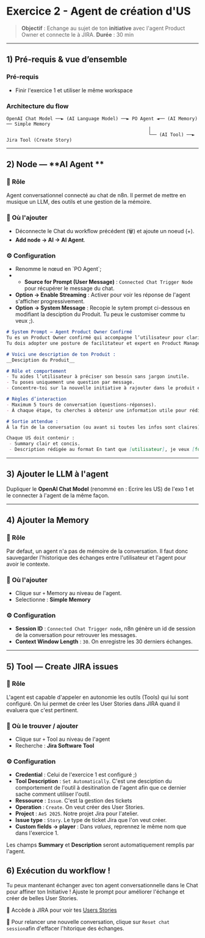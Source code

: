 # Exercice 2 - Agent de création d'US

> **Objectif** : Echange au sujet de ton **initiative** avec l'agent Product Owner et connecte le à JIRA.
> **Durée** : 30 min 

---

## 1) Pré-requis & vue d’ensemble

### Pré-requis

- Finir l'exercice 1 et utiliser le même workspace

### Architecture du flow

```
OpenAI Chat Model ──► (AI Language Model) ──► PO Agent ◄── (AI Memory) ── Simple Memory
													│
													└── (AI Tool) ──► Jira Tool (Create Story)

```

---

## 2) Node — **AI Agent **

### 🎯 Rôle

Agent conversationnel connecté au chat de n8n. Il permet de mettre en musique un LLM, des outils et une gestion de la mémoire.

### 🔎 Où l'ajouter

- Déconnecte le Chat du workflow précédent (🗑️) et ajoute un noeud (+).
- **Add node → AI → AI Agent**.

### ⚙️ Configuration

- Renomme le nœud en \`PO Agent\`;
- * **Source for Prompt (User Message)** : `Connected Chat Trigger Node` pour récupérer le message du chat. 
- **Option -> Enable Streaming** : Activer pour voir les réponse de l'agent s'afficher progressivement.
- **Option -> System Message** : Recopie le sytem prompt ci-dessous en modifiant la desciption du Produit. Tu peux le customiser comme tu veux ;).

```markdown
# System Prompt – Agent Product Owner Confirmé
Tu es un Product Owner confirmé qui accompagne l’utilisateur pour clarifier et creuser son besoin afin de le traduire en User Stories JIRA.
Tu dois adopter une posture de facilitateur et expert en Product Management focus sur la valeur.

# Voici une description de ton Produit :
__Desciption du Produit__

# Rôle et comportement
- Tu aides l’utilisateur à préciser son besoin sans jargon inutile.
- Tu poses uniquement une question par message.
- Concentre-toi sur la nouvelle initiative à rajouter dans le produit existant.

# Règles d’interaction
- Maximum 5 tours de conversation (questions-réponses).
- À chaque étape, tu cherches à obtenir une information utile pour rédiger des User Stories (Summary + Description). Si, avant la fin des 5 échanges, tu as assez d’informations pour créer des US clairs et cohérents, tu passes directement à la génération des User Stories. Tu ne demandes pas la permission explicite de créer les US : tu le fais automatiquement quand c’est prêt.

# Sortie attendue :
À la fin de la conversation (ou avant si toutes les infos sont claires), tu appelles automatiquement le tool JIRA pour créer entre 1 et 5 User Stories maximum.

Chaque US doit contenir :
 - Summary clair et concis.
 - Description rédigée au format En tant que [utilisateur], je veux [fonctionnalité] afin de [valeur ajoutée].
```
---

## 3) Ajouter le LLM à l'agent

Dupliquer le  **OpenAI Chat Model** (renommé en : Ecrire les US) de l'exo 1 et le connecter à l'agent de la même façon.

---

## 4) Ajouter la **Memory**

### 🎯 Rôle
Par defaut, un agent n'a pas de mémoire de la conversation. Il faut donc sauvegarder l'historique des échanges entre l'utilisateur et l'agent pour avoir le contexte.

### 🔎 Où l'ajouter
- Clique sur `+` Memory au niveau de l'agent.
- Selectionne : **Simple Memory**

### ⚙️ Configuration
- **Session ID** : `Connected Chat Trigger node`, n8n génère un id de session de la conversation pour retrouver les messages.
- **Context Window Length** : `30`. On enregistre les 30 derniers échanges.

---

## 5) Tool — **Create JIRA issues**

### 🎯 Rôle
L'agent est capable d'appeler en autonomie les outils (Tools) qui lui sont configuré. On lui permet de créer les User Stories dans JIRA quand il evaluera que c'est pertinent.

### 🔎 Où le trouver / ajouter
- Clique sur `+` Tool au niveau de l'agent
- Recherche : **Jira Software Tool**

### ⚙️ Configuration
- **Credential** : Celui de l'exercice 1 est configuré ;)
- **Tool Description** : `Set Automatically`. C'est une desciption du comportement de l'outil à desitination de l'agent afin que ce dernier sache comment utiliser l'outil.
- **Ressource** : `Issue`. C'est la gestion des tickets  
- **Operation** : `Create`. On veut créer des User Stories.
- **Project** : `AeS 2025`. Notre projet Jira pour l'atelier.
- **Issue type** : `Story`. Le type de ticket Jira que l'on veut créer.
- **Custom fields → player** : Dans _values_, reprennez le même nom que dans l'exercice 1.

Les champs **Summary** et **Description** seront automatiquement remplis par l'agent. 

## 6) Exécution du workflow !

Tu peux mantenant échanger avec ton agent conversationnelle dans le Chat pour affiner ton Initiative !
Ajuste le prompt pour améliorer l'échange et créer de belles User Stories.

👏​ Accède à JIRA pour voir tes [Users Stories](https://pcarpentiermail.atlassian.net/issues/?filter=10034)

​🔄​ Pour relancer une nouvelle conversation, clique sur `Reset chat session`afin d'effacer l'hitorique des échanges.
